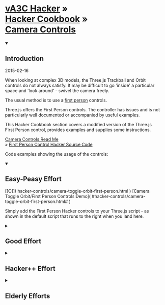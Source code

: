 <a href=../../va3c-hacker/index.html target="_top" >vA3C Hacker</a> &raquo;<br>
<a href=../index.html# target="_top" >Hacker Cookbook</a> &raquo;<br>
[Camera Controls]( index.html )
===

<details open>
<summary><h2>Introduction</h2></summary>
2015-02-16

When looking at complex 3D models, the Three.js Trackball and Orbit controls do not always satisfy. 
It may be difficult to go 'inside' a particular space and 'look around' - swivel the camera freely.

The usual method is to use a [first person]( http://en.wikipedia.org/wiki/First_person_(video_games) ) controls.

Three.js offers the First Person controls. The controller has issues and is not particularly well documented or accompanied by useful examples.

This Hacker Cookbook section covers a modified version of the Three.js First Person control, provides examples and supplies some instructions.

[Camera Controls Read Me]( #readme.html# )  
&raquo; [First Person Control Hacker Source Code]( https://github.com/va3c/viewer/blob/gh-pages/va3c-hacker-cookbook/camera-controls/hacker-controls/first-person-controls-hacker.js )

Code examples showing the usage of the controls:  
</details>
<details open>
<summary><h2>Easy-Peasy Effort</h2></summary>
[[O]]( hacker-controls/camera-toggle-orbit-first-person.html )
[Camera Toggle Orbit/First Person Controls Demo]( #hacker-controls/camera-toggle-orbit-first-person.html# )

Simply add the First Person Hacker controls to your Three.js script -
as shown in the default script that runs to the right when you land here.


</details>
<details>
<summary><h2>Good Effort</h2></summary>

[[O]]( hacker-controls/iframe-parent-first-person-control.html )
[Iframe Parent First Person Hacker Controls]( #hacker-controls/iframe-parent-first-person-control.html# )

Pick an existing Three.js file you wish to view from the menu. The file - written with Orbit controls - is loaded in an iframe. 
The camera controls are overridden and reset to the First Person Hacker controls. 

</details>
<details>
<summary><h2>Hacker++ Effort</h2></summary>
[Camera Controls Hackette]( hacker-controls/camera-controls-hackette.html )

A Hackette-style menu system that allows you to load models from a variety of locations and select the camera controls you wish to enable.

Camera controls include

* Orbit controls
* First Person Controls - Three.js version
* Fly controls
* First Person Hacker controls

</details>
<details>
<summary><h2>Elderly Efforts</h2></summary>

The following scripts use the modified first person control. They were written in 2013 and are both mouse and [Leap Motion]( http://leapmotion.com) device enabled.

Click on the 'First Person Control' link to switch controls.

[FGx Plane Spotter R1.2]( #http://jaanga.github.io/gestification/projects/flying-leap-3d/fgx-plane-spotter-leap/r1/index.html# )

[Barfolina Pavillion]( #http://jaanga.github.io/gestification/projects/flying-leap-3d/barfolina-pavillion/r3/barfolina-pavillion.html# )

See [Flying Leap 3D Read Me]( #http://jaanga.github.io/gestification/projects/flying-leap-3d/index.html# ) for even more details and more demos. Happy landings!
</details>